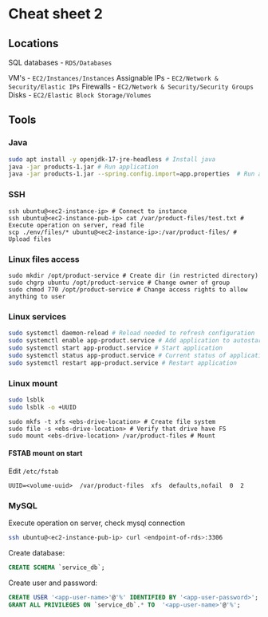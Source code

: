 # Cheat sheet 2

## Locations

SQL databases - `RDS/Databases`

VM's - `EC2/Instances/Instances`
Assignable IPs - `EC2/Network & Security/Elastic IPs`
Firewalls - `EC2/Network & Security/Security Groups`
Disks - `EC2/Elastic Block Storage/Volumes`

## Tools

### Java

```bash
sudo apt install -y openjdk-17-jre-headless # Install java
java -jar products-1.jar # Run application
java -jar products-1.jar --spring.config.import=app.properties  # Run application with properties
```

### SSH

```shell
ssh ubuntu@<ec2-instance-ip> # Connect to instance
ssh ubuntu@<ec2-instance-pub-ip> cat /var/product-files/test.txt # Execute operation on server, read file
scp ./env/files/* ubuntu@<ec2-instance-ip>:/var/product-files/ # Upload files
```

### Linux files access

```shell
sudo mkdir /opt/product-service # Create dir (in restricted directory)
sudo chgrp ubuntu /opt/product-service # Change owner of group
sudo chmod 770 /opt/product-service # Change access rights to allow anything to user
```

### Linux services

```bash
sudo systemctl daemon-reload # Reload needed to refresh configuration
sudo systemctl enable app-product.service # Add application to autostart
sudo systemctl start app-product.service # Start application
sudo systemctl status app-product.service # Current status of application
sudo systemctl restart app-product.service # Restart application
```

### Linux mount

```bash
sudo lsblk
sudo lsblk -o +UUID 
```

```shell
sudo mkfs -t xfs <ebs-drive-location> # Create file system
sudo file -s <ebs-drive-location> # Verify that drive have FS
sudo mount <ebs-drive-location> /var/product-files # Mount
```

#### FSTAB mount on start

Edit `/etc/fstab`

```fstab
UUID=<volume-uuid>  /var/product-files  xfs  defaults,nofail  0  2 
```

### MySQL

Execute operation on server, check mysql connection
```bash
ssh ubuntu@<ec2-instance-pub-ip> curl <endpoint-of-rds>:3306
```

Create database:

```sql
CREATE SCHEMA `service_db`;
```

Create user and password:

```sql
CREATE USER '<app-user-name>'@'%' IDENTIFIED BY '<app-user-password>';
GRANT ALL PRIVILEGES ON `service_db`.* TO  '<app-user-name>'@'%';
```
